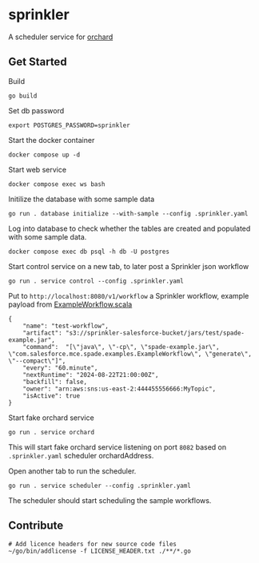 # sprinkler

A scheduler service for [orchard](https://github.com/salesforce/orchard)

## Get Started
Build
```
go build
```
Set db password
```
export POSTGRES_PASSWORD=sprinkler
```
Start the docker container
```
docker compose up -d
```
Start web service
```
docker compose exec ws bash
```
Initilize the database with some sample data
```
go run . database initialize --with-sample --config .sprinkler.yaml
```
Log into database to check whether the tables are created and populated with some sample data.
```
docker compose exec db psql -h db -U postgres
```

Start control service on a new tab, to later post a Sprinkler json workflow
```
go run . service control --config .sprinkler.yaml 
```

Put to `http://localhost:8080/v1/workflow` a Sprinkler workflow, example payload from [ExampleWorkflow.scala](https://github.com/salesforce/spade/blob/main/spade-examples/src/main/scala/com/salesforce/mce/spade/examples/ExampleWorkflow.scala)
```
{
    "name": "test-workflow",
    "artifact": "s3://sprinkler-salesforce-bucket/jars/test/spade-example.jar",
    "command":  "[\"java\", \"-cp\", \"spade-example.jar\", \"com.salesforce.mce.spade.examples.ExampleWorkflow\", \"generate\", \"--compact\"]",
    "every": "60.minute",
    "nextRuntime": "2024-08-22T21:00:00Z",
    "backfill": false,
    "owner": "arn:aws:sns:us-east-2:444455556666:MyTopic",
    "isActive": true
}
```

Start fake orchard service
```
go run . service orchard
```
This will start fake orchard service listening on port `8082` based on `.sprinkler.yaml` scheduler orchardAddress.

Open another tab to run the scheduler.
```
go run . service scheduler --config .sprinkler.yaml
```
The scheduler should start scheduling the sample workflows.


## Contribute

```
# Add licence headers for new source code files
~/go/bin/addlicense -f LICENSE_HEADER.txt ./**/*.go
```
